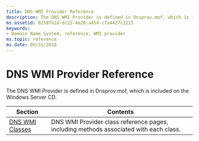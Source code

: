 ```yaml
---
title: DNS WMI Provider Reference
description: The DNS WMI Provider is defined in Dnsprov.mof, which is included on the Windows Server CD.
ms.assetid: 0258fa1d-dc22-4e20-a454-cfa4427c2215
keywords:
- Domain Name System, reference, WMI provider
ms.topic: reference
ms.date: 05/31/2018
---
```


# DNS WMI Provider Reference

The DNS WMI Provider is defined in Dnsprov.mof, which is included on the Windows Server CD.



| Section                                | Contents                                                                              |
|----------------------------------------|---------------------------------------------------------------------------------------|
| [DNS WMI Classes](dns-wmi-classes.md) | DNS WMI Provider class reference pages, including methods associated with each class. |



 

 

 




